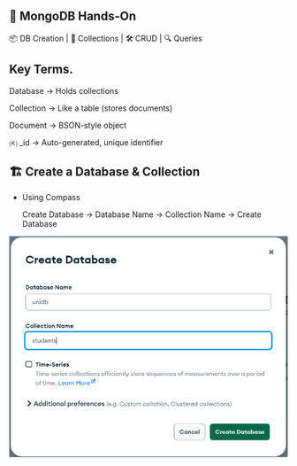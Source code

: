 ## 🍃 MongoDB Hands-On

📦 DB Creation | 📁 Collections | 🛠️ CRUD | 🔍 Queries

## Key Terms.

Database → Holds collections

Collection → Like a table (stores documents)

Document → BSON-style object

🄚 _id →  Auto-generated, unique identifier

## 🏗️ Create a Database & Collection

- Using Compass
  
  Create Database -> Database Name -> Collection Name -> Create Database

!['1.createDB.png'](./Images/1.createDB.png)

